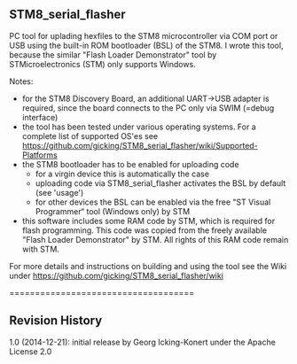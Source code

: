 STM8_serial_flasher
-------------------

PC tool for uplading hexfiles to the STM8 microcontroller via COM port or USB using the built-in ROM bootloader (BSL) of the STM8. I wrote this tool, because the similar "Flash Loader Demonstrator" tool by STMicroelectronics (STM) only supports Windows.

Notes:
  - for the STM8 Discovery Board, an additional UART->USB adapter is required, since the board  connects to the PC only via SWIM (=debug interface)
  - the tool has been tested under various operating systems. For a complete list of supported OS'es see https://github.com/gicking/STM8_serial_flasher/wiki/Supported-Platforms
  - the STM8 bootloader has to be enabled for uploading code
    - for a virgin device this is automatically the case
    - uploading code via STM8_serial_flasher activates the BSL by default (see 'usage')
    - for other devices the BSL can be enabled via the free "ST Visual Programmer“ tool (Windows only) by STM
  - this software includes some RAM code by STM, which is required for flash programming. This code was copied from the freely available "Flash Loader Demonstrator" by STM. All rights of this RAM code remain with STM.

For more details and instructions on building and using the tool see the Wiki under https://github.com/gicking/STM8_serial_flasher/wiki

====================================

Revision History
----------------

1.0 (2014-12-21): initial release by Georg Icking-Konert under the Apache License 2.0
